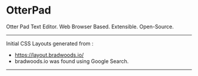 # OtterPad
Otter Pad Text Editor. Web Browser Based. Extensible. Open-Source.

***

Initial CSS Layouts generated from : 
 - https://layout.bradwoods.io/
 - bradwoods.io was found using Google Search.


***
